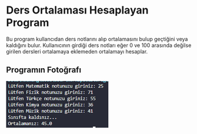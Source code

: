 # Ders Ortalaması Hesaplayan Program
Bu program kullancıdan ders notlarını alıp ortalamasını bulup geçtiğini veya kaldığını bulur. Kullanıcının girdiği ders notları eğer 0 ve 100 arasında değilse girilen dersleri ortalamaya eklemeden ortalamayı hesaplar.


## Programın Fotoğrafı
![program](images/program.png)
